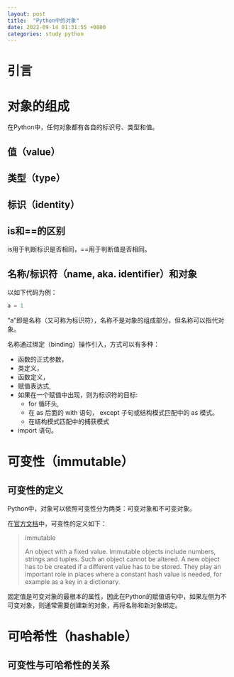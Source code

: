 ```yaml
---
layout: post
title:  "Python中的对象"
date: 2022-09-14 01:31:55 +0800
categories: study python
---
```


# 引言

# 对象的组成

在Python中，任何对象都有各自的标识号、类型和值。

## 值（value）

## 类型（type）

## 标识（identity）

## is和==的区别

is用于判断标识是否相同，==用于判断值是否相同。

## 名称/标识符（name, aka. identifier）和对象

以如下代码为例：

```python
a = 1
```

“a”即是名称（又可称为标识符），名称不是对象的组成部分，但名称可以指代对象。

名称通过绑定（binding）操作引入，方式可以有多种：

- 函数的正式参数，
- 类定义，
- 函数定义，
- 赋值表达式,
- 如果在一个赋值中出现，则为标识符的目标:
    - for 循环头,
    - 在 as 后面的 with 语句， except 子句或结构模式匹配中的 as 模式。
    - 在结构模式匹配中的捕获模式
- import 语句。

# 可变性（immutable）

## 可变性的定义

Python中，对象可以依照可变性分为两类：可变对象和不可变对象。

在[官方文档](https://docs.python.org/3/glossary.html)中，可变性的定义如下：

> immutable
> 
> An object with a fixed value. Immutable objects include numbers, strings and tuples. Such an object cannot be altered. A new object has to be created if a different value has to be stored. They play an important role in places where a constant hash value is needed, for example as a key in a dictionary.


固定值是可变对象的最根本的属性，因此在Python的赋值语句中，如果左侧为不可变对象，则通常需要创建新的对象，再将名称和新对象绑定。

# 可哈希性（hashable）

## 可变性与可哈希性的关系
